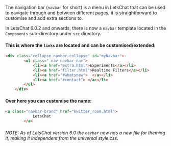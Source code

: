 The navigation bar (<code>navbar</code> for short) is a menu in LetsChat that can be used to navigate through and between different pages, it is straightforward to customise and add extra sections to.

In LetsChat 6.0.2 and onwards, there is now a <code>navbar</code> template located in the <code>Components</code> sub-directory under <code>src</code> directory.

#### This is where the <code>links</code> are located and can be customised/extended:

```HTML
<div class="collapse navbar-collapse" id="myNavbar">
		<ul class=" nav navbar-nav">
			<li><a href="extra.html">Experiments</a></li>
			<li><a href="filter.html">Realtime Filters</a></li>
			<li><a href="#whatsnew">  </a></li>
			<li><a href="#contact"> </a></li>
		</ul>
	</div>
```

#### Over here you can customise the name:

```HTML
<a class="navbar-brand" href="kwitter_room.html">
			LetsChat
		</a>
```

###### NOTE: As of LetsChat version 6.0 the <code>navbar</code> now has a new file for theming it, making it independent from the universal style.css.